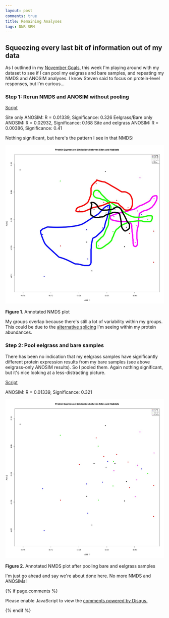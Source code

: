 ```yaml
---
layout: post
comments: true
title: Remaining Analyses
tags: DNR SRM
---
```


## Squeezing every last bit of information out of my data

As I outlined in my [November Goals](https://yaaminiv.github.io/November-Goals/), this week I'm playing around with my dataset to see if I can pool my eelgrass and bare samples, and repeating my NMDS and ANOSIM analyses. I know Steven said to focus on protein-level responses, but I'm curious...

### Step 1: Rerun NMDS and ANOSIM without pooling

[Script](https://github.com/RobertsLab/project-oyster-oa/blob/master/analyses/DNR_SRM_20170902/2017-10-10-Troubleshooting/2017-10-24-Coefficient-of-Variation/2017-11-01-NMDS-ANOSIM-for-Cluster-Analysis-after-CV-and-Sample-Filtering.R)

Site only ANOSIM: R = 0.01339, Significance: 0.326 
Eelgrass/Bare only ANOSIM: R = 0.02932, Significance: 0.168 
Site and eelgrass ANOSIM: R = 0.00386, Significance: 0.41

Nothing significant, but here's the pattern I see in that NMDS:

![NMDS](https://raw.githubusercontent.com/RobertsLab/project-oyster-oa/master/analyses/DNR_SRM_20170902/2017-10-10-Troubleshooting/2017-10-24-Coefficient-of-Variation/2017-11-01-NMDS-Norm-Analysis-Averaged-Annotated.jpeg)

**Figure 1**. Annotated NMDS plot

My groups overlap because there's still a lot of variability within my groups. This could be due to the [alternative splicing](https://yaaminiv.github.io/Correlating-Technical-Replicates-Part10/) I'm seeing within my protein abundances.

### Step 2: Pool eelgrass and bare samples

There has been no indication that my eelgrass samples have significantly different protein expression results from my bare samples (see above eelgrass-only ANOSIM results). So I pooled them. Again nothing significant, but it's nice looking at a less-distracting picture.

[Script](https://github.com/RobertsLab/project-oyster-oa/blob/master/analyses/DNR_SRM_20170902/2017-10-10-Troubleshooting/2017-10-24-Coefficient-of-Variation/2017-11-01-NMDS-ANOSIM-for-Cluster-Analysis-after-CV-and-Sample-Filtering-and-Pooling.R)

ANOSIM: R = 0.01339, Significance: 0.321 

![NMDS2](https://raw.githubusercontent.com/RobertsLab/project-oyster-oa/master/analyses/DNR_SRM_20170902/2017-10-10-Troubleshooting/2017-10-24-Coefficient-of-Variation/2017-11-01-NMDS-Norm-Analysis-Averaged-Pooled.jpeg)

**Figure 2**. Annotated NMDS plot after pooling bare and eelgrass samples

I'm just go ahead and say we're about done here. No more NMDS and ANOSIMs!

{% if page.comments %}

<div id="disqus_thread"></div>
<script>

/**
*  RECOMMENDED CONFIGURATION VARIABLES: EDIT AND UNCOMMENT THE SECTION BELOW TO INSERT DYNAMIC VALUES FROM YOUR PLATFORM OR CMS.
*  LEARN WHY DEFINING THESE VARIABLES IS IMPORTANT: https://disqus.com/admin/universalcode/#configuration-variables*/
/*
var disqus_config = function () {
this.page.url = PAGE_URL;  // Replace PAGE_URL with your page's canonical URL variable
this.page.identifier = PAGE_IDENTIFIER; // Replace PAGE_IDENTIFIER with your page's unique identifier variable
};
*/
(function() { // DON'T EDIT BELOW THIS LINE
var d = document, s = d.createElement('script');
s.src = 'https://the-responsible-grad-student.disqus.com/embed.js';
s.setAttribute('data-timestamp', +new Date());
(d.head || d.body).appendChild(s);
})();
</script>
<noscript>Please enable JavaScript to view the <a href="https://disqus.com/?ref_noscript">comments powered by Disqus.</a></noscript>

{% endif %}

<script id="dsq-count-scr" src="//the-responsible-grad-student.disqus.com/count.js" async></script>
